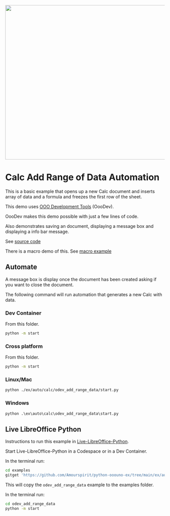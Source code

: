 <p align="center">
<img src="https://github.com/Amourspirit/python-ooouno-ex/assets/4193389/832195c4-9e7c-403a-9600-0dbe52cf0405" width="550" height="488">
</p>

# Calc Add Range of Data Automation

This is a basic example that opens up a new Calc document and inserts array of data and a formula and freezes the first row of the sheet.

This demo uses [OOO Development Tools](https://python-ooo-dev-tools.readthedocs.io/en/latest/) (OooDev).

OooDev makes this demo possible with just a few lines of code.

Also demonstrates saving an document, displaying a message box and displaying a info bar message.

See [source code](./start.py)

There is a macro demo of this. See [macro example](../../../calc/odev_add_range_data)

## Automate

A message box is display once the document has been created asking if you want to close the document.

The following command will run automation that generates a new Calc with data.

### Dev Container

From this folder.

```sh
python -m start
```

### Cross platform

From this folder.

```sh
python -m start
```

### Linux/Mac

```sh
python ./ex/auto/calc/odev_add_range_data/start.py
```

### Windows

```ps
python .\ex\auto\calc\odev_add_range_data\start.py
```

## Live LibreOffice Python

Instructions to run this example in [Live-LibreOffice-Python](https://github.com/Amourspirit/live-libreoffice-python).

Start Live-LibreOffice-Python in a Codespace or in a Dev Container.

In the terminal run:

```bash
cd examples
gitget 'https://github.com/Amourspirit/python-ooouno-ex/tree/main/ex/auto/calc/odev_add_range_data'
```

This will copy the `odev_add_range_data` example to the examples folder.

In the terminal run:

```bash
cd odev_add_range_data
python -m start
```


